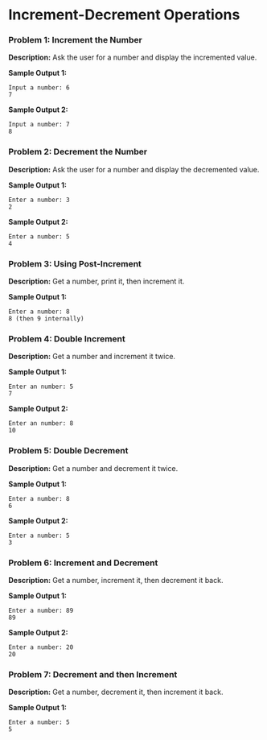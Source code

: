 # Increment-Decrement Operations

### Problem 1: Increment the Number
**Description:**
Ask the user for a number and display the incremented value.

**Sample Output 1:**
```
Input a number: 6
7
```
**Sample Output 2:**
```
Input a number: 7
8
```

### Problem 2: Decrement the Number
**Description:**
Ask the user for a number and display the decremented value.

**Sample Output 1:**
```
Enter a number: 3
2
```
**Sample Output 2:**
```
Enter a number: 5
4
```

### Problem 3: Using Post-Increment
**Description:**
Get a number, print it, then increment it.

**Sample Output 1:**
```
Enter a number: 8
8 (then 9 internally)
```

### Problem 4: Double Increment
**Description:**
Get a number and increment it twice.

**Sample Output 1:**
```
Enter an number: 5
7
```

**Sample Output 2:**
```
Enter an number: 8
10
```

### Problem 5: Double Decrement
**Description:**
Get a number and decrement it twice.

**Sample Output 1:**
```
Enter a number: 8
6
```
**Sample Output 2:**
```
Enter a number: 5
3
```

### Problem 6: Increment and Decrement
**Description:**
Get a number, increment it, then decrement it back.
 
**Sample Output 1:**
```
Enter a number: 89
89
```

**Sample Output 2:**
```
Enter a number: 20
20
```

### Problem 7: Decrement and then Increment
**Description:**
Get a number, decrement it, then increment it back.

**Sample Output 1:**
```
Enter a number: 5
5
```


